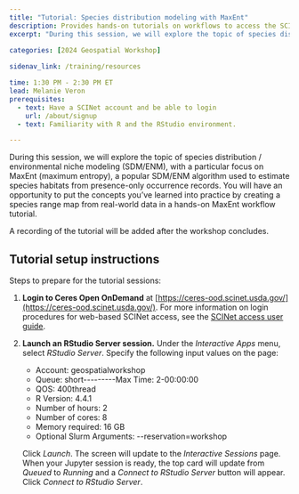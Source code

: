 ```yaml
---
title: "Tutorial: Species distribution modeling with MaxEnt"
description: Provides hands-on tutorials on workflows to access the SCINet HPC systems and conduct geospatial research at scale and fosters geospatial research efforts.
excerpt: "During this session, we will explore the topic of species distribution / environmental niche modeling (SDM/ENM), with a particular focus on MaxEnt (maximum entropy), a popular SDM/ENM algorithm used to estimate species habitats from presence-only occurrence records. You will have an opportunity to put the concepts you’ve learned into practice by creating a species range map from real-world data in a hands-on MaxEnt workflow tutorial."
 
categories: [2024 Geospatial Workshop] 

sidenav_link: /training/resources

time: 1:30 PM - 2:30 PM ET
lead: Melanie Veron
prerequisites:
  - text: Have a SCINet account and be able to login 
    url: /about/signup
  - text: Familiarity with R and the RStudio environment.

---
```



During this session, we will explore the topic of species distribution / environmental niche modeling (SDM/ENM), with a particular focus on MaxEnt (maximum entropy), a popular SDM/ENM algorithm used to estimate species habitats from presence-only occurrence records. You will have an opportunity to put the concepts you’ve learned into practice by creating a species range map from real-world data in a hands-on MaxEnt workflow tutorial. 

A recording of the tutorial will be added after the workshop concludes. 


## Tutorial setup instructions

Steps to prepare for the tutorial sessions:

1. **Login to Ceres Open OnDemand** at [https://ceres-ood.scinet.usda.gov/](https://ceres-ood.scinet.usda.gov/). For more information on login procedures for web-based SCINet access, see the [SCINet access user guide]({{site.baseurl}}/guides/access/web-based-login).

1. **Launch an RStudio Server session.** Under the *Interactive Apps* menu, select *RStudio Server*. Specify the following input values on the page:

    * Account: geospatialworkshop
    * Queue: short---------Max Time: 2-00:00:00
    * QOS: 400thread
    * R Version: 4.4.1
    * Number of hours: 2
    * Number of cores: 8
    * Memory required: 16 GB
    * Optional Slurm Arguments: \-\-reservation=workshop
  
    Click *Launch*. The screen will update to the *Interactive Sessions* page. When your Jupyter session is ready, the top card will update from *Queued* to *Running* and a *Connect to RStudio Server* button will appear. Click *Connect to RStudio Server*.

